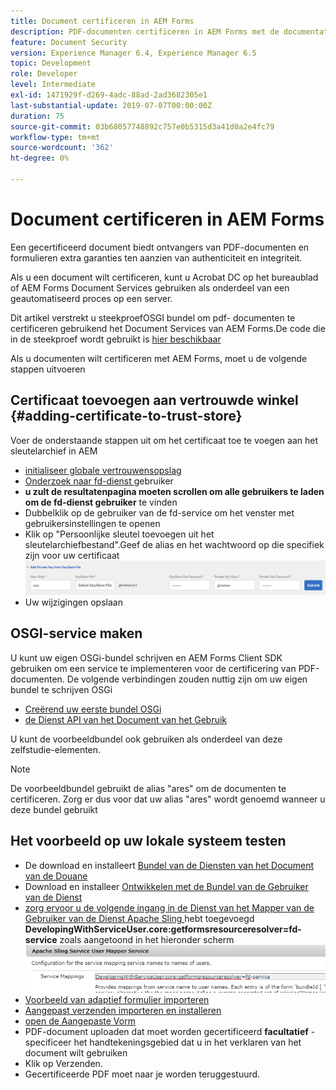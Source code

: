 ```yaml
---
title: Document certificeren in AEM Forms
description: PDF-documenten certificeren in AEM Forms met de documentatieservice
feature: Document Security
version: Experience Manager 6.4, Experience Manager 6.5
topic: Development
role: Developer
level: Intermediate
exl-id: 1471929f-d269-4adc-88ad-2ad3682305e1
last-substantial-update: 2019-07-07T00:00:00Z
duration: 75
source-git-commit: 03b68057748892c757e0b5315d3a41d0a2e4fc79
workflow-type: tm+mt
source-wordcount: '362'
ht-degree: 0%

---
```


# Document certificeren in AEM Forms

Een gecertificeerd document biedt ontvangers van PDF-documenten en formulieren extra garanties ten aanzien van authenticiteit en integriteit.

Als u een document wilt certificeren, kunt u Acrobat DC op het bureaublad of AEM Forms Document Services gebruiken als onderdeel van een geautomatiseerd proces op een server.

Dit artikel verstrekt u steekproefOSGI bundel om pdf- documenten te certificeren gebruikend het Document Services van AEM Forms.De code die in de steekproef wordt gebruikt is [ hier beschikbaar ](https://helpx.adobe.com/experience-manager/6-4/forms/using/aem-document-services-programmatically.html)

Als u documenten wilt certificeren met AEM Forms, moet u de volgende stappen uitvoeren

## Certificaat toevoegen aan vertrouwde winkel {#adding-certificate-to-trust-store}

Voer de onderstaande stappen uit om het certificaat toe te voegen aan het sleutelarchief in AEM

* [ initialiseer globale vertrouwensopslag ](http://localhost:4502/libs/granite/security/content/truststore.html)
* [ Onderzoek naar fd-dienst ](http://localhost:4502/security/users.html) gebruiker
* **u zult de resultatenpagina moeten scrollen om alle gebruikers te laden om de fd-dienst gebruiker** te vinden
* Dubbelklik op de gebruiker van de fd-service om het venster met gebruikersinstellingen te openen
* Klik op &quot;Persoonlijke sleutel toevoegen uit het sleutelarchiefbestand&quot;.Geef de alias en het wachtwoord op die specifiek zijn voor uw certificaat
  ![ toe:voegen-certificaat ](assets/adding-certificate-keystore.PNG)
* Uw wijzigingen opslaan

## OSGI-service maken

U kunt uw eigen OSGi-bundel schrijven en AEM Forms Client SDK gebruiken om een service te implementeren voor de certificering van PDF-documenten. De volgende verbindingen zouden nuttig zijn om uw eigen bundel te schrijven OSGi

* [ Creërend uw eerste bundel OSGi ](https://helpx.adobe.com/experience-manager/using/maven_arch13.html)
* [ de Dienst API van het Document van het Gebruik ](https://helpx.adobe.com/experience-manager/6-4/forms/using/aem-document-services-programmatically.html)

U kunt de voorbeeldbundel ook gebruiken als onderdeel van deze zelfstudie-elementen.

>[!NOTE]
>
>De voorbeeldbundel gebruikt de alias &quot;ares&quot; om de documenten te certificeren. Zorg er dus voor dat uw alias &quot;ares&quot; wordt genoemd wanneer u deze bundel gebruikt

## Het voorbeeld op uw lokale systeem testen

* De download en installeert [ Bundel van de Diensten van het Document van de Douane ](/help/forms/assets/common-osgi-bundles/AEMFormsDocumentServices.core-1.0-SNAPSHOT.jar)
* Download en installeer [ Ontwikkelen met de Bundel van de Gebruiker van de Dienst ](/help/forms/assets/common-osgi-bundles/DevelopingWithServiceUser.jar)
* [ zorg ervoor u de volgende ingang in de Dienst van het Mapper van de Gebruiker van de Dienst Apache Sling ](http://localhost:4502/system/console/configMgr) hebt toegevoegd
  **DevelopingWithServiceUser.core:getformsresourceresolver=fd-service** zoals aangetoond in het hieronder scherm
  ![ gebruiker-Mapper ](assets/user-mapper-service.PNG)
* [Voorbeeld van adaptief formulier importeren](assets/certify-pdf-af.zip)
* [Aangepast verzenden importeren en installeren](assets/custom-submit-certify.zip)
* [ open de Aangepaste Vorm ](http://localhost:4502/content/dam/formsanddocuments/certifypdf/jcr:content?wcmmode=disabled)
* PDF-document uploaden dat moet worden gecertificeerd
  **facultatief** - specificeer het handtekeningsgebied dat u in het verklaren van het document wilt gebruiken
* Klik op Verzenden.
* Gecertificeerde PDF moet naar je worden teruggestuurd.
